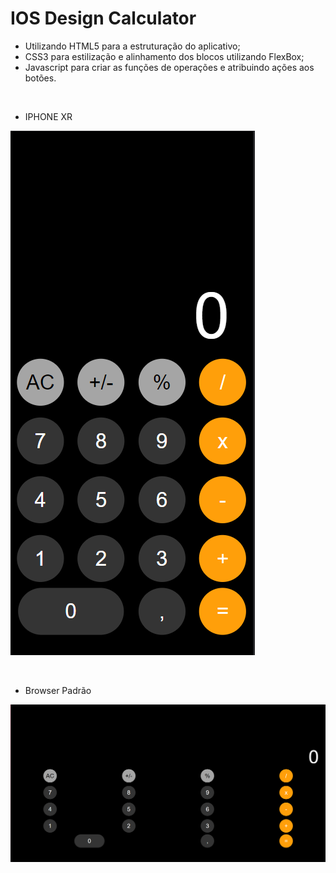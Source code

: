 # IOS Design Calculator

- Utilizando HTML5 para a estruturação do aplicativo;
- CSS3 para estilização e alinhamento dos blocos utilizando FlexBox;
- Javascript para criar as funções de operações e atribuindo ações aos botões.

<br>

- IPHONE XR

![Captura de tela 2023-01-26 223232.png](./calc-project/assets/Captura%20de%20tela%202023-01-26%20223232.png)

<br>

- Browser Padrão

![Captura de tela 2023-01-26 223931.png](./calc-project/assets/Captura%20de%20tela%202023-01-26%20223931.png)
